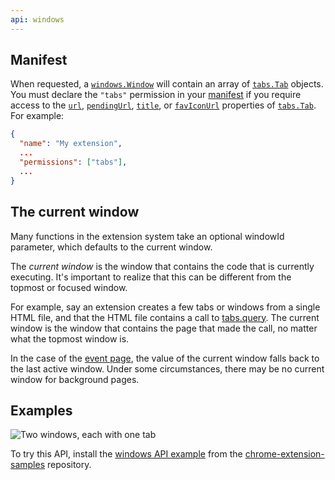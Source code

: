 ```yaml
---
api: windows
---
```

## Manifest

When requested, a [`windows.Window`][1] will contain an array of [`tabs.Tab`][2] objects. You must
declare the `"tabs"` permission in your [manifest][3] if you require access to the [`url`][4],
[`pendingUrl`][5], [`title`][6], or [`favIconUrl`][7] properties of [`tabs.Tab`][8]. For example:

```json
{
  "name": "My extension",
  ...
  "permissions": ["tabs"],
  ...
}
```

## The current window

Many functions in the extension system take an optional windowId parameter, which defaults to the
current window.

The _current window_ is the window that contains the code that is currently executing. It's
important to realize that this can be different from the topmost or focused window.

For example, say an extension creates a few tabs or windows from a single HTML file, and that the
HTML file contains a call to [tabs.query][9]. The current window is the window that contains the
page that made the call, no matter what the topmost window is.

In the case of the [event page][10], the value of the current window falls back to the last active
window. Under some circumstances, there may be no current window for background pages.

## Examples

![Two windows, each with one tab](windows.png)

To try this API, install the [windows API example](https://github.com/GoogleChrome/chrome-extensions-samples/tree/main/api-samples/windows) from the [chrome-extension-samples](https://github.com/GoogleChrome/chrome-extensions-samples/tree/main/api-samples)
repository.

[1]: #type-Window
[2]: /docs/extensions/reference/tabs#type-Tab
[3]: /docs/extensions/reference/tabs/#manifest
[4]: /docs/extensions/reference/tabs#property-Tab-url
[5]: /docs/extensions/reference/tabs#property-Tab-pendingUrl
[6]: /docs/extensions/reference/tabs#property-Tab-title
[7]: /docs/extensions/reference/tabs#property-Tab-favIconUrl
[8]: /docs/extensions/reference/tabs#type-Tab
[9]: /docs/extensions/reference/tabs#method-query
[10]: /docs/extensions/mv2/event_pages
[11]: https://github.com/GoogleChrome/chrome-extensions-samples/tree/main/_archive/mv2/api/windows/
[12]: https://github.com/GoogleChrome/chrome-extensions-samples/tree/main/_archive/mv2/api/tabs/inspector/tabs_api.html
[13]: https://github.com/GoogleChrome/chrome-extensions-samples/tree/main/_archive/mv2/api/tabs/inspector/
[14]: /docs/extensions/mv2/samples
